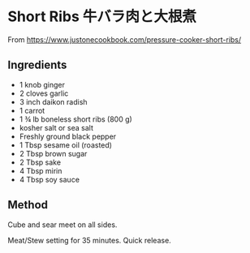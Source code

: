 # Short Ribs 牛バラ肉と大根煮

From https://www.justonecookbook.com/pressure-cooker-short-ribs/

## Ingredients

- 1 knob ginger
- 2 cloves garlic
- 3 inch daikon radish
- 1 carrot
- 1 ¾ lb boneless short ribs (800 g)
- kosher salt or sea salt
- Freshly ground black pepper
- 1 Tbsp sesame oil (roasted)
- 2 Tbsp brown sugar
- 2 Tbsp sake
- 4 Tbsp mirin
- 4 Tbsp soy sauce

## Method

Cube and sear meet on all sides.

Meat/Stew setting for 35 minutes. Quick release.

